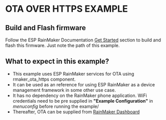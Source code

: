 # OTA OVER HTTPS EXAMPLE

## Build and Flash firmware

Follow the ESP RainMaker Documentation [Get Started](https://rainmaker.espressif.com/docs/get-started.html) section to build and flash this firmware. Just note the path of this example.

## What to expect in this example?

- This example uses ESP RainMaker services for OTA using rmaker_ota_https component.
- It can be used as an reference for using ESP RainMaker as a device management framework in some other use case.
- It has no dependency on the RainMaker phone application. WiFi credentials need to be pre supplied in **"Example Configuration"** in *menuconfig* before running the example/
- Thereafter, OTA can be supplied from [RainMaker Dashboard](https://dashboard.rainmaker.espressif.com)
